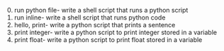 0. run python file-
write a shell script that runs a python script
1. run inline-
write a shell script that runs python code
2. hello, print-
write a python script that prints a sentence
3. print integer-
write a python script to print integer stored in a variable
4. print float-
write a python script to print float stored in a variable
